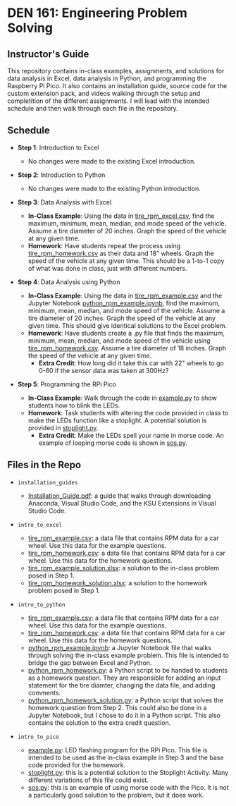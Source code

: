 # DEN 161: Engineering Problem Solving

## Instructor's Guide

This repository contains in-class examples, assignments, and solutions for data analysis in Excel, data analysis in Python, and programming the Raspberry Pi Pico. It also contains an installation guide, source code for the custom extension pack, and videos walking through the setup and completition of the different assignments. I will lead with the intended schedule and then walk through each file in the repository.

## Schedule

* **Step 1**: Introduction to Excel
  * No changes were made to the existing Excel introduction.

* **Step 2**: Introduction to Python
  * No changes were made to the existing Python introduction.

* **Step 3**: Data Analysis with Excel
  * **In-Class Example**: Using the data in [tire_rpm_excel.csv](intro_to_excel/tire_rpm_excel.csv), find the maximum, minimum, mean, median, and mode speed of the vehicle. Assume a tire diameter of 20 inches. Graph the speed of the vehicle at any given time.
  * **Homework**: Have students repeat the process using [tire_rpm_homework.csv](intro_to_excel/tire_rpm_homework.csv) as their data and 18" wheels. Graph the speed of the vehicle at any given time. This should be a 1-to-1 copy of what was done in class, just with different numbers.

* **Step 4**: Data Analysis using Python
  * **In-Class Example**: Using the data in [tire_rpm_example.csv](intro_to_python/tire_rpm_example.csv) and the Jupyter Notebook [python_rpm_example.ipynb](intro_to_python/python_rpm_example.ipynb), find the maximum, minimum, mean, median, and mode speed of the vehicle. Assume a tire diameter of 20 inches. Graph the speed of the vehicle at any given time. This should give identical solutions to the Excel problem.
  * **Homework**: Have students create a .py file that finds the maximum, minimum, mean, median, and mode speed of the vehicle using [tire_rpm_homework.csv](intro_to_python/tire_rpm_homework.csv). Assume a tire diameter of 18 inches. Graph the speed of the vehicle at any given time.
    * **Extra Credit**: How long did it take this car with 22" wheels to go 0-60 if the sensor data was taken at 300Hz?

* **Step 5**: Programming the RPi Pico
  * **In-Class Example**: Walk through the code in [example.py](pico/example.py) to show students how to blink the LEDs.
  * **Homework**: Task students with altering the code provided in class to make the LEDs function like a stoplight. A potential solution is provided in [stoplight.py](pico/stoplight.py).
    * **Extra Credit**: Make the LEDs spell your name in morse code. An example of looping morse code is shown in [sos.py](pico/sos.py).

## Files in the Repo

* `installation_guides`
  * [Installation_Guide.pdf](installation_guides/Installation_Guide.pdf): a guide that walks through downloading Anaconda, Visual Studio Code, and the KSU Extensions in Visual Studio Code.

* `intro_to_excel`
  * [tire_rpm_example.csv](intro_to_excel/tire_rpm_example.csv): a data file that contains RPM data for a car wheel. Use this data for the example questions.
  * [tire_rpm_homework.csv](intro_to_excel/tire_rpm_homework.csv): a data file that contains RPM data for a car wheel. Use this data for the homework questions.
  * [tire_rpm_example_solution.xlsx](intro_to_excel/tire_rpm_example_solution.xlsx): a solution to the in-class problem posed in Step 1.
  * [tire_rpm_homework_solution.xlsx](intro_to_excel/tire_rpm_homework_solution.xlsx): a solution to the homework problem posed in Step 1.

* `intro_to_python`
  * [tire_rpm_example.csv](intro_to_python/tire_rpm_example.csv): a data file that contains RPM data for a car wheel. Use this data for the example questions.
  * [tire_rpm_homework.csv](intro_to_python/tire_rpm_homework.csv): a data file that contains RPM data for a car wheel. Use this data for the homework questions.
  * [python_rpm_example.ipynb](intro_to_python/intro_to_python_example.ipynb): a Jupyter Notebook file that walks through solving the in-class example problem. This file is intended to bridge the gap between Excel and Python.
  * [python_rpm_homework.py](intro_to_python/python_rpm_homework.py): a Python script to be handed to students as a homework question. They are responsible for adding an input statement for the tire diamter, changing the data file, and adding comments.
  * [python_rpm_homework_solution.py](intro_to_python/python_rpm_homework_solution.py): a Python script that solves the homework question from Step 2. This could also be done in a Jupyter Notebook, but I chose to do it in a Python script. This also contains the solution to the extra credit question.

* `intro_to_pico`
  * [example.py](intro_to_pico/example.py): LED flashing program for the RPi Pico. This file is intended to be used as the in-class example in Step 3 and the base code provided for the homework.
  * [stoplight.py](intro_to_pico/stoplight.py): this is a potential solution to the Stoplight Activity. Many different variations of this file could exist.
  * [sos.py](intro_to_pico/sos.py): this is an example of using morse code with the Pico. It is not a particularly good solution to the problem, but it does work.
